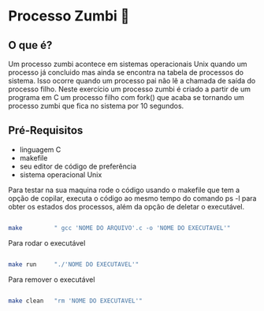 # Processo Zumbi :zombie:

## O que é?
Um processo zumbi acontece em sistemas operacionais Unix quando um processo já concluido mas ainda se encontra na tabela de processos do sistema. Isso ocorre quando um processo pai não lê a chamada de saída do processo filho. Neste exercício um processo zumbi é criado a partir de um programa em C um processo filho com fork() que acaba se tornando um processo zumbi que fica no sistema por 10 segundos. 
## Pré-Requisitos
* linguagem C
* makefile
* seu editor de código de preferência
* sistema operacional Unix

Para testar na sua maquina rode o código usando o makefile que tem a opção de copilar, executa o código ao mesmo tempo do comando ps -l para obter os estados dos processos, além da opção de deletar o executável. 

```bash

make         " gcc 'NOME DO ARQUIVO'.c -o 'NOME DO EXECUTAVEL'" 

```
Para rodar o executável 
```bash

make run     "./'NOME DO EXECUTAVEL'"

```
Para remover o executável
```bash

make clean   "rm 'NOME DO EXECUTAVEL'"

```

